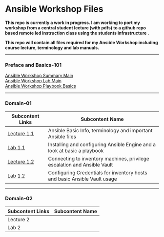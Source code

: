 # Ansible Workshop Files

**This repo is currently a work in progress. I am working to port my workshop from a central student lecture (with pdfs) to a github repo based remote led instruction class using the students infrastructure .**

**This repo will contain all files required for my Ansible Workshop including course lecture, terminology and lab manuals.**

_____________________________________________
### Preface and Basics-101
[Ansible Workshop Summary Main](/docs/WORKSHOP-MAIN.md#ansible-workshop--ansible-basics)<br>
[Ansible Workshop Lab Main](/docs/LAB-MAIN.md#lab-main)<br>
[Ansible Workshop Playbook Basics](/docs/PLAY-BASICS-MAIN.md)<br>
_____________________________________________
### Domain-01
| Subcontent Links | Subcontent Name |
|------------|-----------------|
|[Lecture 1.1](/docs/LECTURE1.1-MAIN.md)<br> | Ansible Basic Info, terminology and important Ansible files |
|[Lab 1.1 ](/docs/LAB1.1-MAIN.md) | Installing and configuring Ansible Engine and a look at basic a playbook |
|[Lecture 1.2](/docs/LECTURE1.2-MAIN.md)| Connecting to inventory machines, privilege escalation and Ansible Vault |
|[Lab 1.2](/docs/LAB1.2-MAIN.md) | Configuring Credentials for inventory hosts and basic Ansible Vault usage |
_____________________________________________
### Domain-02
| Subcontent Links | Subcontent Name |
|------------|-----------------|
|Lecture 2||
|Lab 2||





